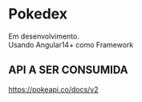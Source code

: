 # Pokedex
  Em desenvolvimento.  
  Usando Angular14+ como Framework

## API A SER CONSUMIDA
   https://pokeapi.co/docs/v2
